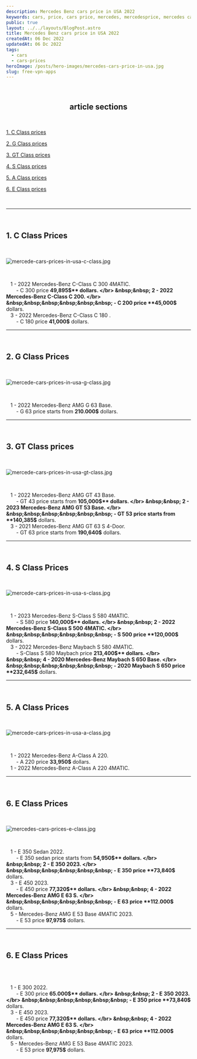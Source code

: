 ```yaml
---
description: Mercedes Benz cars price in USA 2022
keywords: cars, price, cars price, mercedes, mercedesprice, mercedes cars price, mercedes benz.
public: true
layout: ../../layouts/BlogPost.astro
title: Mercedes Benz cars price in USA 2022
createdAt: 06 Dec 2022
updatedAt: 06 Dc 2022
tags:
  - cars
  - cars-prices
heroImage: /posts/hero-images/mercedes-cars-price-in-usa.jpg
slug: free-vpn-apps
---
```


</br>

## <center>article sections </center>

</br>

[1. C Class prices](#1-c-class-prices)

[2. G Class prices](#2-g-class-prices)

[3. GT Class prices](#3-gt-class-prices)

[4. S Class prices](#4-s-class-prices)

[5. A Class prices](#5-a-class-prices)

[6. E Class prices](#6-e-class-prices)

</br>

---

</br>

## 1. C Class Prices

</br>

![mercede-cars-prices-in-usa-c-class.jpg](/posts/mercede-cars-prices-in-usa-c-class.jpg)

</br>

&nbsp;&nbsp; 1 - 2022 Mercedes-Benz C-Class C 300 4MATIC.
</br>
&nbsp;&nbsp;&nbsp;&nbsp;&nbsp;&nbsp; - C 300 price **49,895$** dollars.
</br>
&nbsp;&nbsp; 2 - 2022 Mercedes-Benz C-Class C 200.
</br>
&nbsp;&nbsp;&nbsp;&nbsp;&nbsp;&nbsp; - C 200 price **45,000$** dollars.
</br>
&nbsp;&nbsp; 3 - 2022 Mercedes-Benz C-Class C 180 .
</br>
&nbsp;&nbsp;&nbsp;&nbsp;&nbsp;&nbsp; - C 180 price **41,000$** dollars.
</br>

---

</br>

## 2. G Class Prices

</br>

![mercede-cars-prices-in-usa-g-class.jpg](/posts/mercede-cars-prices-in-usa-G-class.jpeg)

</br>

&nbsp;&nbsp; 1 - 2022 Mercedes-Benz AMG G 63 Base.
</br>
&nbsp;&nbsp;&nbsp;&nbsp;&nbsp;&nbsp; - G 63 price starts from **210.000$** dollars.
</br>

---

</br>

## 3. GT Class prices

</br>

![mercede-cars-prices-in-usa-gt-class.jpg](/posts/mercede-cars-prices-in-usa-GT-class.jpeg)

</br>

&nbsp;&nbsp; 1 - 2022 Mercedes-Benz AMG GT 43 Base.
</br>
&nbsp;&nbsp;&nbsp;&nbsp;&nbsp;&nbsp; - GT 43 price starts from **105,000$** dollars.
</br>
&nbsp;&nbsp; 2 - 2023 Mercedes-Benz AMG GT 53 Base.
</br>
&nbsp;&nbsp;&nbsp;&nbsp;&nbsp;&nbsp; - GT 53 price starts from **140,385$** dollars.
</br>
&nbsp;&nbsp; 3 - 2021 Mercedes-Benz AMG GT 63 S 4-Door.
</br>
&nbsp;&nbsp;&nbsp;&nbsp;&nbsp;&nbsp; - GT 63 price starts from **190,640$** dollars.
</br>

---

</br>

## 4. S Class Prices

</br>

![mercede-cars-prices-in-usa-s-class.jpg](/posts/mercede-cars-prices-in-usa-S-class.jpeg)

</br>

&nbsp;&nbsp; 1 - 2023 Mercedes-Benz S-Class S 580 4MATIC.
</br>
&nbsp;&nbsp;&nbsp;&nbsp;&nbsp;&nbsp; - S 580 price **140,000$** dollars.
</br>
&nbsp;&nbsp; 2 - 2022 Mercedes-Benz S-Class S 500 4MATIC.
</br>
&nbsp;&nbsp;&nbsp;&nbsp;&nbsp;&nbsp; - S 500 price **120,000$** dollars.
</br>
&nbsp;&nbsp; 3 - 2022 Mercedes-Benz Maybach S 580 4MATIC.
</br>
&nbsp;&nbsp;&nbsp;&nbsp;&nbsp;&nbsp; - S-Class S 580 Maybach price **213,400$** dollars.
</br>
&nbsp;&nbsp; 4 - 2020 Mercedes-Benz Maybach S 650 Base.
</br>
&nbsp;&nbsp;&nbsp;&nbsp;&nbsp;&nbsp; - 2020 Maybach S 650 price **232,645$** dollars.
</br>

---

</br>

## 5. A Class Prices

</br>

![mercede-cars-prices-in-usa-a-class.jpg](/posts/mercede-cars-prices-in-usa-A-class.jpeg)

</br>

&nbsp;&nbsp; 1 - 2022 Mercedes-Benz A-Class A 220.
</br>
&nbsp;&nbsp;&nbsp;&nbsp;&nbsp;&nbsp; - A 220 price **33,950$** dollars.
</br>
&nbsp;&nbsp; 1 - 2022 Mercedes-Benz A-Class A 220 4MATIC.
</br>

---

</br>

## 6. E Class Prices

</br>

![mercedes-cars-prices-e-class.jpg](/posts/mercedes-cars-prices-e-class.jpg)

</br>

&nbsp;&nbsp; 1 - E 350 Sedan 2022.
</br>
&nbsp;&nbsp;&nbsp;&nbsp;&nbsp;&nbsp; - E 350 sedan price starts from **54,950$** dollars.
</br>
&nbsp;&nbsp; 2 - E 350 2023.
</br>
&nbsp;&nbsp;&nbsp;&nbsp;&nbsp;&nbsp; - E 350 price **73,840$** dollars.
</br>
&nbsp;&nbsp; 3 - E 450 2023.
</br>
&nbsp;&nbsp;&nbsp;&nbsp;&nbsp;&nbsp; - E 450 price **77,320$** dollars.
</br>
&nbsp;&nbsp; 4 - 2022 Mercedes-Benz AMG E 63 S.
</br>
&nbsp;&nbsp;&nbsp;&nbsp;&nbsp;&nbsp; - E 63 price **112.000$** dollars.
</br>
&nbsp;&nbsp; 5 - Mercedes-Benz AMG E 53 Base 4MATIC 2023.
</br>
&nbsp;&nbsp;&nbsp;&nbsp;&nbsp;&nbsp; - E 53 price **97,975$** dollars.
</br>

---

</br>

## 6. E Class Prices

</br>

<!-- ![mercedes-cars-prices-sl-class.jpg](/posts/mercedes-cars-prices-e-class.jpg) -->

</br>

&nbsp;&nbsp; 1 - E 300 2022.
</br>
&nbsp;&nbsp;&nbsp;&nbsp;&nbsp;&nbsp; - E 300 price **65.000$** dollars.
</br>
&nbsp;&nbsp; 2 - E 350 2023.
</br>
&nbsp;&nbsp;&nbsp;&nbsp;&nbsp;&nbsp; - E 350 price **73,840$** dollars.
</br>
&nbsp;&nbsp; 3 - E 450 2023.
</br>
&nbsp;&nbsp;&nbsp;&nbsp;&nbsp;&nbsp; - E 450 price **77,320$** dollars.
</br>
&nbsp;&nbsp; 4 - 2022 Mercedes-Benz AMG E 63 S.
</br>
&nbsp;&nbsp;&nbsp;&nbsp;&nbsp;&nbsp; - E 63 price **112.000$** dollars.
</br>
&nbsp;&nbsp; 5 - Mercedes-Benz AMG E 53 Base 4MATIC 2023.
</br>
&nbsp;&nbsp;&nbsp;&nbsp;&nbsp;&nbsp; - E 53 price **97,975$** dollars.
</br>

